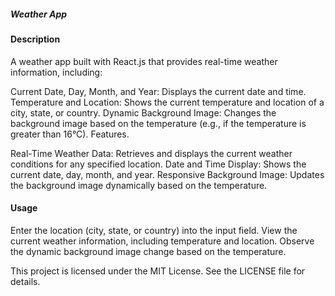 <h5>Weather App</h5>
<h4>Description</h4>
A weather app built with React.js that provides real-time weather information, including:

Current Date, Day, Month, and Year: Displays the current date and time.
Temperature and Location: Shows the current temperature and location of a city, state, or country.
Dynamic Background Image: Changes the background image based on the temperature (e.g., if the temperature is greater than 16°C).
Features.

Real-Time Weather Data: Retrieves and displays the current weather conditions for any specified location.
Date and Time Display: Shows the current date, day, month, and year.
Responsive Background Image: Updates the background image dynamically based on the temperature.

<h4>Usage</h4>
Enter the location (city, state, or country) into the input field.
View the current weather information, including temperature and location.
Observe the dynamic background image change based on the temperature.

This project is licensed under the MIT License. See the LICENSE file for details.
